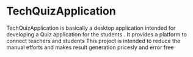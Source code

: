 # TechQuizApplication
TechQuizApplication is basically a desktop application intended for developing a Quiz application for the students . It provides a platform to connect teachers and students This project is intended to reduce the manual efforts and makes result generation pricesly and error free
